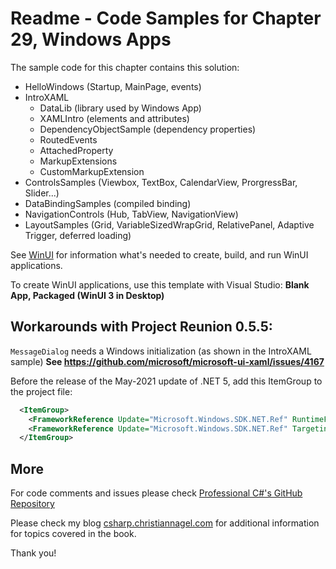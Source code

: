 # Readme - Code Samples for Chapter 29, Windows Apps

The sample code for this chapter contains this solution:

* HelloWindows (Startup, MainPage, events)
* IntroXAML
    * DataLib (library used by Windows App)
    * XAMLIntro (elements and attributes)
    * DependencyObjectSample (dependency properties)
    * RoutedEvents
    * AttachedProperty
    * MarkupExtensions
    * CustomMarkupExtension
* ControlsSamples (Viewbox, TextBox, CalendarView, ProrgressBar, Slider...)
* DataBindingSamples (compiled binding)
* NavigationControls (Hub, TabView, NavigationView)
* LayoutSamples (Grid, VariableSizedWrapGrid, RelativePanel, Adaptive Trigger, deferred loading)

See [WinUI](../../WinUI.md) for information what's needed to create, build, and run WinUI applications.

To create WinUI applications, use this template with Visual Studio: **Blank App, Packaged (WinUI 3 in Desktop)**

## Workarounds with Project Reunion 0.5.5:

`MessageDialog` needs a Windows initialization (as shown in the IntroXAML sample)
**See https://github.com/microsoft/microsoft-ui-xaml/issues/4167**

Before the release of the May-2021 update of .NET 5, add this ItemGroup to the project file:

```xml
  <ItemGroup>
    <FrameworkReference Update="Microsoft.Windows.SDK.NET.Ref" RuntimeFrameworkVersion="10.0.18362.16" />
    <FrameworkReference Update="Microsoft.Windows.SDK.NET.Ref" TargetingPackVersion="10.0.18362.16" />
  </ItemGroup>
```

## More
 
For code comments and issues please check [Professional C#'s GitHub Repository](https://github.com/ProfessionalCSharp/ProfessionalCSharp7)

Please check my blog [csharp.christiannagel.com](https://csharp.christiannagel.com "csharp.christiannagel.com") for additional information for topics covered in the book.

Thank you!
